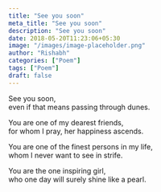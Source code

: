 ```yaml
---
title: "See you soon"
meta_title: "See you soon"
description: "See you soon"
date: 2018-05-20T11:23:06+05:30
image: "/images/image-placeholder.png"
author: "Rishabh"
categories: ["Poem"]
tags: ["Poem"]
draft: false
---
```


See you soon,<br>
even if that means passing through dunes.

You are one of my dearest friends,<br>
for whom I pray, her happiness ascends.

You are one of the finest persons in my life,<br>
whom I never want to see in strife.

You are the one inspiring girl,<br>
who one day will surely shine like a pearl.
